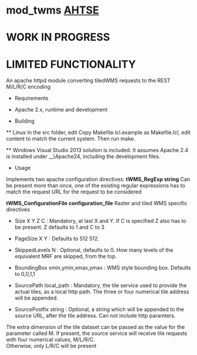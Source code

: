 # mod_twms [AHTSE](https://github.com/lucianpls/AHTSE)

# WORK IN PROGRESS
# LIMITED FUNCTIONALITY

An apache httpd module converting tiledWMS requests to the REST M/L/R/C encoding

* Requirements
- Apache 2.x, runtime and development
* Building

** Linux
In the src folder, edit Copy Makefile.lcl.example as Makefile.lcl, edit content to match the current system.  Then run make.

** Windows
Visual Studio 2013 solution is included.  It assumes Apache 2.4 is installed under __\\Apache24, including the development files.

* Usage

Implements two apache configuration directives:
**tWMS_RegExp string**
Can be present more than once, one of the existing regular expressions has to match the request URL for the request to be considered

**tWMS_ConfigurationFile configuration_file**
Raster and tiled WMS specific directives

* Size X Y Z C : Mandatory, at last X and Y.  If C is specified Z also has to be present.  Z defaults to 1 and C to 3

* PageSize X Y : Defaults to 512 512.

* SkippedLevels N : Optional, defaults to 0. How many levels of the equivalent MRF are skipped, from the top.

* BoundingBox xmin,ymin,xmax,ymax : WMS style bounding box.  Defaults to 0,0,1,1

* SourcePath local_path : Mandatory, the tile service used to provide the actual tiles, as a local http path. The three or four numerical tile address will be appended.

* SourcePostfix string : Optional, a string which will be appended to the source URL, after the tile address.  Can not include http paramters.

The extra dimension of the tile dataset can be passed as the value for the parameter called M. If present, the source service will receive tile requests with four numerical values, M/L/R/C.  
Otherwise, only L/R/C will be present

